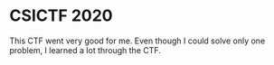 # CSICTF 2020

This CTF went very good for me. Even though I could solve only one problem, I learned a lot through the CTF.
